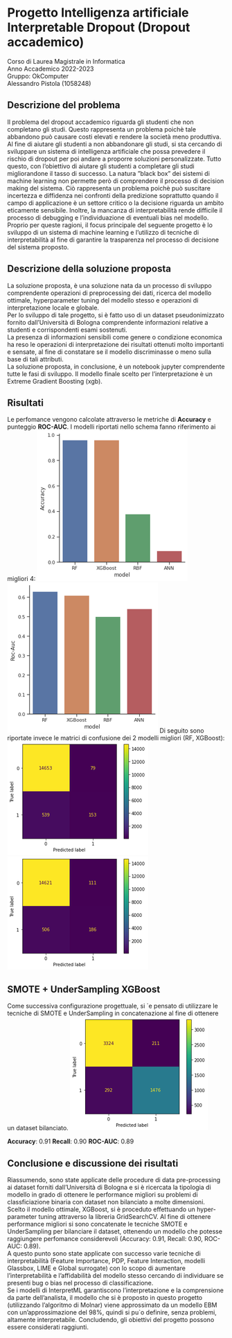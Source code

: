 # Progetto Intelligenza artificiale  Interpretable Dropout (Dropout  accademico)

Corso di Laurea Magistrale in Informatica  
Anno Accademico 2022-2023  
Gruppo:  OkComputer  
Alessandro Pistola (1058248)

## Descrizione del problema
Il problema del dropout accademico riguarda gli studenti che non completano gli studi. Questo rappresenta un problema poichè tale abbandono può causare costi elevati e rendere la società meno produttiva.  Al fine di aiutare gli studenti a non abbandonare gli studi, si sta cercando di sviluppare un sistema di intelligenza artificiale che possa prevedere il rischio di dropout per poi andare a proporre soluzioni personalizzate. Tutto questo, con l’obiettivo di aiutare gli studenti a completare gli studi migliorandone il tasso di successo.
La natura ”black box” dei sistemi di machine learning non permette però di comprendere il processo di decision making del sistema.
Ciò rappresenta un problema poichè può suscitare incertezza e diffidenza nei confronti della predizione soprattutto quando il campo di applicazione è un settore critico o la decisione riguarda un ambito eticamente sensibile.
Inoltre, la mancanza di interpretabilità rende difficile il processo di debugging e l’individuazione di eventuali bias nel modello.
Proprio per queste ragioni, il focus principale del seguente progetto è lo sviluppo di un sistema di machine learning e l’utilizzo di tecniche di interpretabilità al fine di garantire la trasparenza nel processo di decisione del sistema proposto.

## Descrizione della soluzione proposta
La soluzione proposta, è una soluzione nata da un processo di sviluppo comprendente operazioni di preprocessing dei dati, ricerca del modello ottimale, hyperparameter tuning del modello stesso e operazioni di interpretazione locale e globale.  
Per lo sviluppo di tale progetto, si è fatto uso di un dataset pseudonimizzato fornito  dall’Università di Bologna comprendente informazioni relative a studenti e corrispondenti esami sostenuti.  
La presenza di informazioni sensibili come genere o condizione economica ha reso le operazioni di interpretazione dei risultati ottenuti molto importanti e sensate, al fine di constatare se il modello discriminasse o meno sulla base di tali attributi.  
La soluzione proposta, in conclusione, è un notebook jupyter comprendente tutte le fasi di sviluppo. Il modello finale scelto per l’interpretazione è un Extreme Gradient Boosting (xgb).

## Risultati
Le perfomance vengono calcolate attraverso le metriche di **Accuracy** e punteggio **ROC-AUC**. 
I modelli riportati nello schema fanno riferimento ai migliori 4:
![Accuracy per i migliori 4 modelli](/readmeAssets/accuracy_4.png "Accuracy per i migliori 4 modelli")
![Roc-auc score per i migliori 4 modelli](/readmeAssets/roc_auc_4.png "ROC-AUC per i migliori 4 modelli")
Di seguito sono riportate invece le matrici di confusione dei 2 modelli migliori (RF, XGBoost):
![Matrice di confusione per XGBoost](/readmeAssets/confmat_xgboost.png "Matrice di confusione per XGBoost")
![Matrice di confusione per RF](/readmeAssets/confmat_rf.png "Matrice di confusione per RF")

## SMOTE + UnderSampling XGBoost
Come successiva configurazione progettuale, si `e pensato di utilizzare le tecniche di SMOTE e UnderSampling in concatenazione al fine di ottenere un dataset bilanciato.
![Matrice di confusione per XGBoost + smote + undersampling](/readmeAssets/xgboost_smote.png "Matrice di confusione per XGBoost + smote + undersampling")

**Accuracy**: 0.91
**Recall**: 0.90
**ROC-AUC**: 0.89

## Conclusione e discussione dei risultati
Riassumendo, sono state applicate delle procedure di data pre-processing ai dataset  forniti dall’Università di Bologna e si è ricercata la tipologia di modello in grado di  ottenere le performance migliori su problemi di classficiazione binaria con dataset  non bilanciato a molte dimensioni.  
Scelto il modello ottimale, XGBoost, si è proceduto effettuando un hyper-parameter  tuning attraverso la libreria GridSearchCV. Al fine di ottenere performance migliori  si sono concatenate le tecniche SMOTE e UnderSampling per bilanciare il dataset,  ottenendo un modello che potesse raggiungere perfomance considerevoli (Accuracy:  0.91, Recall: 0.90, ROC-AUC: 0.89).  
A questo punto sono state applicate con successo varie tecniche di interpretabilità (Feature Importance, PDP, Feature Interaction, modelli Glassbox, LIME e Global  surrogate) con lo scopo di aumentare l’interpretabilità e l’affidabilità del modello  stesso cercando di individuare se presenti bug o bias nel processo di classificazione.  
Se i modelli di InterpretML garantiscono l’interpretazione e la comprensione da  parte dell’analista, il modello che si è proposto in questo progetto (utilizzando  l’algoritmo di Molnar) viene approssimato da un modello EBM con  un’approssimazione del 98%, quindi si pu`o definire, senza problemi, altamente interpretabile. Concludendo, gli obiettivi del progetto possono essere considerati raggiunti.

